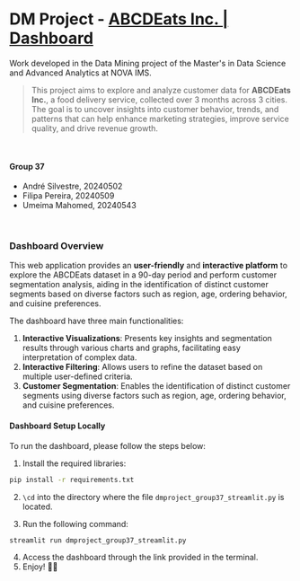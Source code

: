 # DM Project - [ABCDEats Inc. | Dashboard](https://dm-project-abcdeats-group37.streamlit.app/)
Work developed in the Data Mining project of the Master's in Data Science and Advanced Analytics at NOVA IMS.

> This project aims to explore and analyze customer data for **ABCDEats Inc.**, a food delivery service, collected over 3 months across 3 cities. The goal is to uncover insights into customer behavior, trends, and patterns that can help enhance marketing strategies, improve service quality, and drive revenue growth.

<br>

#### Group 37

  - André Silvestre, 20240502
  - Filipa Pereira, 20240509
  - Umeima Mahomed, 20240543
  
<br>

### Dashboard Overview

This web application provides an **user-friendly** and **interactive platform** to explore the ABCDEats dataset in a 90-day period and perform customer segmentation analysis, aiding in the identification of distinct customer segments based on diverse factors such as region, age, ordering behavior, and cuisine preferences.

The dashboard have three main functionalities:

1. **Interactive Visualizations**: Presents key insights and segmentation results through various charts and graphs, facilitating easy interpretation of complex data.
2. **Interactive Filtering**: Allows users to refine the dataset based on multiple user-defined criteria.
3. **Customer Segmentation**: Enables the identification of distinct customer segments using diverse factors such as region, age, ordering behavior, and cuisine preferences.

#### Dashboard Setup Locally

To run the dashboard, please follow the steps below:

1. Install the required libraries:
```bash
pip install -r requirements.txt
```

2. `\cd` into the directory where the file `dmproject_group37_streamlit.py` is located.

3. Run the following command:
```bash
streamlit run dmproject_group37_streamlit.py
```

4. Access the dashboard through the link provided in the terminal.
5. Enjoy! 🚀🔎